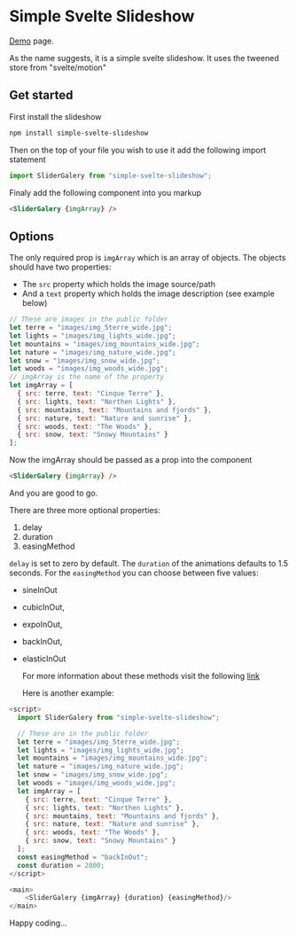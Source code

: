 # Simple Svelte Slideshow

[Demo](https://optimistic-carson-820f70.netlify.com/) page.

As the name suggests, it is a simple svelte slideshow.
It uses the tweened store from "svelte/motion"

## Get started

First install the slideshow

```bash
npm install simple-svelte-slideshow
```

Then on the top of your file you wish to use it add the following import statement

```javascript
import SliderGalery from "simple-svelte-slideshow";
```

Finaly add the following component into you markup

```html
<SliderGalery {imgArray} />
```

## Options

The only required prop is `imgArray` which is an array of objects.
The objects should have two properties:

- The `src` property which holds the image source/path
- And a `text` property which holds the image description (see example below)

```javascript
// These are images in the public folder
let terre = "images/img_5terre_wide.jpg";
let lights = "images/img_lights_wide.jpg";
let mountains = "images/img_mountains_wide.jpg";
let nature = "images/img_nature_wide.jpg";
let snow = "images/img_snow_wide.jpg";
let woods = "images/img_woods_wide.jpg";
// imgArray is the name of the property
let imgArray = [
  { src: terre, text: "Cinque Terre" },
  { src: lights, text: "Northen Lights" },
  { src: mountains, text: "Mountains and fjords" },
  { src: nature, text: "Nature and sunrise" },
  { src: woods, text: "The Woods" },
  { src: snow, text: "Snowy Mountains" }
];
```

Now the imgArray should be passed as a prop into the component

```html
<SliderGalery {imgArray} />
```

And you are good to go.

There are three more optional properties:

1. delay
2. duration
3. easingMethod

`delay` is set to zero by default. The `duration` of the animations defaults to 1.5 seconds.
For the `easingMethod` you can choose between five values:

- sineInOut
- cubicInOut,
- expoInOut,
- backInOut,
- elasticInOut

  For more information about these methods visit the following [link](https://svelte.dev/examples#easing)

  Here is another example:

```javascript
<script>
  import SliderGalery from "simple-svelte-slideshow";

  // These are in the public folder
  let terre = "images/img_5terre_wide.jpg";
  let lights = "images/img_lights_wide.jpg";
  let mountains = "images/img_mountains_wide.jpg";
  let nature = "images/img_nature_wide.jpg";
  let snow = "images/img_snow_wide.jpg";
  let woods = "images/img_woods_wide.jpg";
  let imgArray = [
    { src: terre, text: "Cinque Terre" },
    { src: lights, text: "Northen Lights" },
    { src: mountains, text: "Mountains and fjords" },
    { src: nature, text: "Nature and sunrise" },
    { src: woods, text: "The Woods" },
    { src: snow, text: "Snowy Mountains" }
  ];
  const easingMethod = "backInOut";
  const duration = 2000;
</script>

<main>
	<SliderGalery {imgArray} {duration} {easingMethod}/>
</main>
```

Happy coding...
